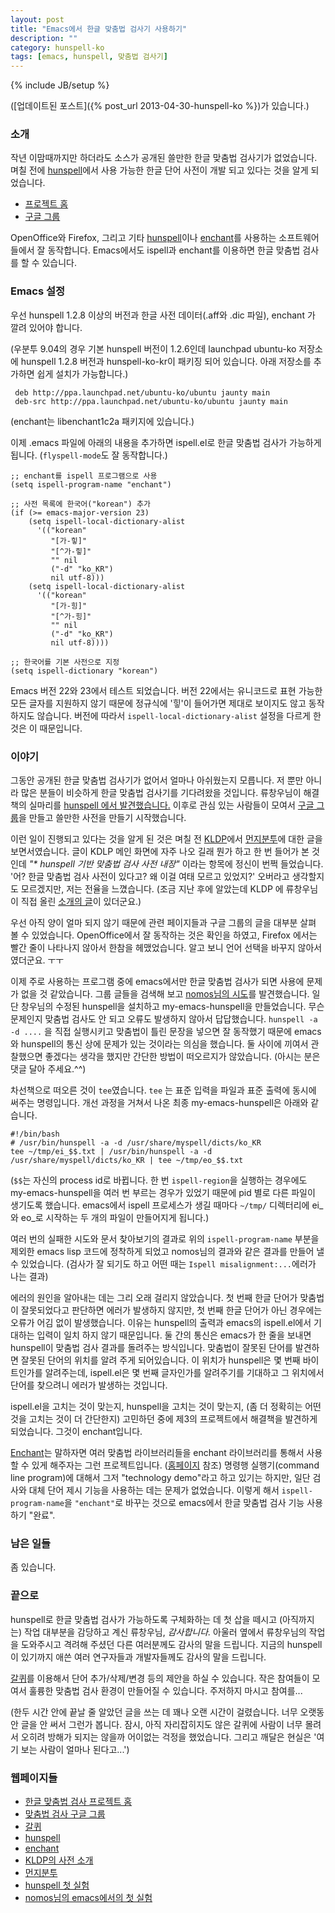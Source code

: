 ```yaml
---
layout: post
title: "Emacs에서 한글 맞춤법 검사기 사용하기"
description: ""
category: hunspell-ko
tags: [emacs, hunspell, 맞춤법 검사기]
---
```

{% include JB/setup %}

([업데이트된 포스트]({% post_url 2013-04-30-hunspell-ko %})가 있습니다.)

### 소개

작년 이맘때까지만 하더라도 소스가 공개된 쓸만한 한글 맞춤법 검사기가 없었습니다.
며칠 전에 [hunspell][]에서 사용 가능한 한글 단어 사전이 개발 되고 있다는 것을 알게 되었습니다.

* [프로젝트 홈][spellchecker-ko]
* [구글 그룹][구글 그룹]

OpenOffice와 Firefox, 그리고 기타 [hunspell][]이나 [enchant][]를 사용하는 소프트웨어들에서 잘 동작합니다.
Emacs에서도 ispell과 enchant를 이용하면 한글 맞춤법 검사를 할 수 있습니다.

### Emacs 설정

우선 hunspell 1.2.8 이상의 버전과 한글 사전 데이터(.aff와 .dic 파일), enchant 가 깔려 있어야 합니다.

(우분투 9.04의 경우 기본 hunspell 버전이 1.2.6인데 launchpad ubuntu-ko 저장소에 hunspell 1.2.8 버전과 hunspell-ko-kr이 패키징 되어 있습니다. 아래 저장소를 추가하면 쉽게 설치가 가능합니다.)

     deb http://ppa.launchpad.net/ubuntu-ko/ubuntu jaunty main
     deb-src http://ppa.launchpad.net/ubuntu-ko/ubuntu jaunty main

(enchant는 libenchant1c2a 패키지에 있습니다.)

이제 .emacs 파일에 아래의 내용을 추가하면 ispell.el로 한글 맞춤법 검사가 가능하게 됩니다. (`flyspell-mode`도 잘 동작합니다.)

    ;; enchant를 ispell 프로그램으로 사용
    (setq ispell-program-name "enchant")
 
    ;; 사전 목록에 한국어("korean") 추가
    (if (>= emacs-major-version 23)
        (setq ispell-local-dictionary-alist
    	  '(("korean"
    	     "[가-힣]"
    	     "[^가-힣]"
    	     "" nil
    	     ("-d" "ko_KR")
    	     nil utf-8)))
        (setq ispell-local-dictionary-alist
    	  '(("korean"
    	     "[가-힝]"
    	     "[^가-힝]"
    	     "" nil
    	     ("-d" "ko_KR")
    	     nil utf-8))))

    ;; 한국어를 기본 사전으로 지정
    (setq ispell-dictionary "korean")

Emacs 버전 22와 23에서 테스트 되었습니다. 버전 22에서는 유니코드로 표현 가능한 모든 글자를 지원하지 않기 때문에 정규식에 '힣'이 들어가면 제대로 보이지도 않고 동작하지도 않습니다.
버전에 따라서 `ispell-local-dictionary-alist` 설정을 다르게 한 것은 이 때문입니다.

### 이야기

그동안 공개된 한글 맞춤법 검사기가 없어서 얼마나 아쉬웠는지 모릅니다. 저 뿐만 아니라 많은 분들이 비슷하게 한글 맞춤법 검사기를 기다려왔을 것입니다.
류창우님이 해결책의 실마리를 [hunspell 에서 발견했습니다.][hunspell-1st-blog]
이후로 관심 있는 사람들이 모여서 [구글 그룹][구글 그룹]을 만들고 쓸만한 사전을 만들기 시작했습니다.

이런 일이 진행되고 있다는 것을 알게 된 것은 며칠 전 [KLDP][]에서 [먼지분투][]에 대한 글을 보면서였습니다. 글이 KDLP 메인 화면에 자주 나오 길래 뭔가 하고 한 번 들어가 본 것인데 _"* hunspell 기반 맞춤법 검사 사전 내장"_ 이라는 항목에 정신이 번쩍 들었습니다. '어? 한글 맞춤법 검사 사전이 있다고? 왜 이걸 여태 모르고 있었지?' 오버라고 생각할지도 모르겠지만, 저는 전율을 느꼈습니다. (조금 지난 후에 알았는데 KLDP 에 류창우님이 직접 올린 [소개의 글][kldp-hunspell-ko]이 있더군요.)

우선 아직 양이 얼마 되지 않기 때문에 관련 페이지들과 구글 그룹의 글을 대부분 살펴 볼 수 있었습니다. OpenOffice에서 잘 동작하는 것은 확인을 하였고, Firefox 에서는 빨간 줄이 나타나지 않아서 한참을 헤맸었습니다. 알고 보니 언어 선택을 바꾸지 않아서였더군요. ㅜㅜ 

이제 주로 사용하는 프로그램 중에 emacs에서만 한글 맞춤법 검사가 되면 사용에 문제가 없을 것 같았습니다.
그룹 글들을 검색해 보고 [nomos님의 시도][nomos-emacs]를 발견했습니다.
일단 창우님의 수정된 hunspell을 설치하고 my-emacs-hunspell을 만들었습니다.
무슨 문제인지 맞춤법 검사도 안 되고 오류도 발생하지 않아서 답답했습니다.
`hunspell -a -d ....` 을 직접 실행시키고 맞춤법이 틀린 문장을 넣으면 잘 동작했기 때문에 emacs와 hunspell의 통신 상에 문제가 있는 것이라는 의심을 했습니다.
둘 사이에 끼여서 관찰했으면 좋겠다는 생각을 했지만 간단한 방법이 떠오르지가 않았습니다. (아시는 분은 댓글 달아 주세요.^^)

차선책으로 떠오른 것이 `tee`였습니다. `tee` 는 표준 입력을 파일과 표준 출력에 동시에 써주는 명령입니다. 개선 과정을 거쳐서 나온 최종 my-emacs-hunspell은 아래와 같습니다.

    #!/bin/bash
    # /usr/bin/hunspell -a -d /usr/share/myspell/dicts/ko_KR
    tee ~/tmp/ei_$$.txt | /usr/bin/hunspell -a -d /usr/share/myspell/dicts/ko_KR | tee ~/tmp/eo_$$.txt

(`$$`는 자신의 process id로 바뀝니다. 한 번 `ispell-region`을 실행하는 경우에도 my-emacs-hunspell을 여러 번 부르는 경우가 있었기 때문에 pid 별로 다른 파일이 생기도록 했습니다. emacs에서 ispell 프로세스가 생길 때마다 `~/tmp/` 디렉터리에 ei\_와 eo\_로 시작하는 두 개의 파일이 만들어지게 됩니다.)

여러 번의 실패한 시도와 문서 찾아보기의 결과로 위의 `ispell-program-name` 부분을 제외한 emacs lisp 코드에 정착하게 되었고 nomos님의 결과와 같은 결과를 만들어 낼 수 있었습니다. (검사가 잘 되기도 하고 어떤 때는 `Ispell misalignment:...`에러가 나는 결과)

에러의 원인을 알아내는 데는 그리 오래 걸리지 않았습니다. 첫 번째 한글 단어가 맞춤법이 잘못되었다고 판단하면 에러가 발생하지 않지만, 첫 번째 한글 단어가 아닌 경우에는 오류가 어김 없이 발생했습니다. 이유는 hunspell의 출력과 emacs의 ispell.el에서 기대하는 입력이 일치 하지 않기 때문입니다.
둘 간의 통신은 emacs가 한 줄을 보내면 hunspell이 맞춤법 검사 결과를 돌려주는 방식입니다. 맞춤법이 잘못된 단어를 발견하면 잘못된 단어의 위치를 알려 주게 되어있습니다. 이 위치가 hunspell은 몇 번째 바이트인가를 알려주는데, ispell.el은 몇 번째 글자인가를 알려주기를 기대하고 그 위치에서 단어를 찾으려니 에러가 발생하는 것입니다.

ispell.el을 고치는 것이 맞는지, hunspell을 고치는 것이 맞는지, (좀 더 정확히는 어떤 것을 고치는 것이 더 간단한지) 고민하던 중에 제3의 프로젝트에서 해결책을 발견하게 되었습니다. 그것이 enchant입니다.

[Enchant][]는 말하자면 여러 맞춤법 라이브러리들을 enchant 라이브러리를 통해서 사용할 수 있게 해주자는 그런 프로젝트입니다. ([홈페이지][enchant] 참조)
명령행 실행기(command line program)에 대해서 그저 "technology demo"라고 하고 있기는 하지만, 일단 검사와 대체 단어 제시 기능을 사용하는 데는 문제가 없었습니다.
이렇게 해서 `ispell-program-name`을 `"enchant"`로 바꾸는 것으로 emacs에서 한글 맞춤법 검사 기능 사용하기 "완료".

### 남은 일들

좀 있습니다.

### 끝으로

hunspell로 한글 맞춤법 검사가 가능하도록 구체화하는 데 첫 삽을 떼시고 (아직까지는) 작업 대부분을 감당하고 계신 류창우님, *감사합니다.*
아울러 옆에서 류창우님의 작업을 도와주시고 격려해 주셨던 다른 여러분께도 감사의 말을 드립니다.
지금의 hunspell이 있기까지 애쓴 여러 연구자들과 개발자들께도 감사의 말을 드립니다.

[갈퀴][]를 이용해서 단어 추가/삭제/변경 등의 제안을 하실 수 있습니다.
작은 참여들이 모여서 훌륭한 맞춤법 검사 환경이 만들어질 수 있습니다. 주저하지 마시고 참여를...

(한두 시간 안에 끝날 줄 알았던 글을 쓰는 데 꽤나 오랜 시간이 걸렸습니다. 너무 오랫동안 글을 안 써서 그런가 봅니다. 잠시, 아직 자리잡히지도 않은 갈퀴에 사람이 너무 몰려서 오히려 방해가 되지는 않을까 어이없는 걱정을 했었습니다. 그리고 깨달은 현실은 '여기 보는 사람이 얼마나 된다고...')
 
### 웹페이지들

* [한글 맞춤법 검사 프로젝트 홈][spellchecker-ko]
* [맞춤법 검사 구글 그룹][구글 그룹]
* [갈퀴][]
* [hunspell][]
* [enchant][]
* [KLDP의 사전 소개][kldp-hunspell-ko]
* [먼지분투][]
* [hunspell 첫 실험][hunspell-1st-blog]
* [nomos님의 emacs에서의 첫 실험][nomos-emacs]

[spellchecker-ko]: http://code.google.com/p/spellcheck-ko/ "한글 맞춤법 검사 프로젝트 홈"
[hunspell]: http://hunspell.sourceforge.net/ "hunspell"
[enchant]: http://www.abisource.com/projects/enchant/ "enchant"
[hunspell-1st-blog]: http://cwryu.tistory.com/106 "hunspell 한글 검사 실험"

[구글 그룹]: http://groups.google.com/group/spellcheck-ko "한글 맞춤법 검사 구글 그룹"
[KLDP]: http://kldp.org "KLDP"
[먼지분투]: http://kldp.org/node/104865# "먼지분투"
[kldp-hunspell-ko]: http://kldp.org/node/103898# "kldp huspell 맞춤법 검사"
[nomos-emacs]: http://groups.google.com/group/spellcheck-ko/browse_thread/thread/7b25fdced5823636/53f57a7fa9323b4f?lnk=gst&q=emacs#53f57a7fa9323b4f
[갈퀴]: http://galkwi.appspot.com/ "갈퀴"

